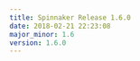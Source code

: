 ```yaml
---
title: Spinnaker Release 1.6.0
date: 2018-02-21 22:23:08
major_minor: 1.6
version: 1.6.0
---
```


<script src="https://gist.github.com/spinnaker-release/235774d2d17f3bd96d3ed6c446b065a4.js"></script>
